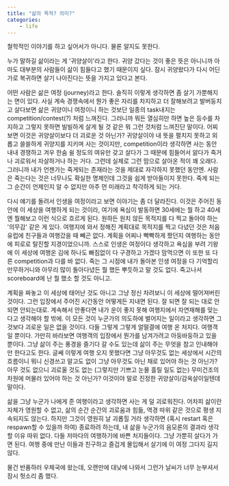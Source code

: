 ```yaml
---
title: "삶의 목적? 의미?"
categories:
    - life
---
```


철학적인 이야기를 하고 싶어서가 아니다. 물론 알지도 못한다. 

누가 말하길 삶이라는 게 '귀양살이'라고 한다. 귀양 갔다는 것이 좋은 뜻은 아니니까 아마도 대부분의 사람들이 삶이 힘들다고 했기 때문이지 싶다. 잠시 귀양왔다가 다시 어딘가로 복귀하면 살기 나아진다는 뜻을 가지고 있다고 본다.

어떤 사람은 삶은 여정 (journey)라고 한다. 솔직히 이렇게 생각하면 좀 살기 가뿐해지는 면이 있다. 사실 계속 경쟁속에서 뭔가 좋은 자리를 차지하고 더 잘해보려고 발버둥치고 살다보면 삶은 귀양이니 여정이니 하는 것보단 일종의 task내지는 competition/contest(?) 처럼 느껴진다. 그러니까 뭐든 열심히만 하면 높은 등수를 차지하고 그렇지 못하면 빌빌하게 살게 될 것 같은 뭐 그런 것처럼 느껴진단 말이다. 어찌보면 이것은 귀양살이보다 더 괴로운 것 아닌가? 귀양살이야 내 뜻을 펼치지 못하고 외롭고 쓸쓸하게 귀양지를 지키며 사는 것이지만, competition이라 생각하면 사는 동안 내내 경쟁하고 겨우 한숨 쉴 정도의 여유만 갖고 살다가 그 때문에 힘들어서 앓다가 죽거나 괴로워서 자살하거나 하는 거다. 그런데 실제로 그런 맘으로 살아온 적이 꽤 오래다. 그러니까 내가 언젠가는 죽게되는 존재라는 것을 제대로 자각하지 못했던 동안엔. 사람은 죽는다는 것은 너무나도 확실한 명제인데 그것을 쉽게 받아들이지 못한다. 죽게 되는 그 순간이 언제인지 알 수 없지만 아주 먼 미래라고 착각하게 되는 거다.

다시 얘기를 돌려서 인생을 여정이라고 보면 이야기는 좀 더 달라진다. 이것은 주어진 동안에 이 세상을 여행하게 되는 것이라, 여기에 욕심이 발동하면 30세에는 뭘 하고 40세엔 뭘해보고 이런 식으로 흐르게 된다. 원하든 원치 않든 목적지를 다 찍고 돌아야 하는 '의무감' 같은 게 있다. 여행지에 와서 정해진 계획대로 목적지를 찍고 다녔던 것은 처음 유럽에 친구들과 여행갔을 때 빼곤 없다. 계획을 어찌나 빡빡하게 짰던지 여행하는 동안에 피로로 탈진할 지경이었으니까. 스스로 인생은 여정이다 생각하고 욕심을 부려 기왕에 이 세상에 여행온 김에 하나도 빠짐없이 다 구경하고 가겠다 맘먹으면 이 또한 또 다른 competition과 다를 바 없다. 죽는 그 시점에 내가 돌아본 인생 여정을 다 기억할리 만무하거니와 아무리 많이 돌아다녔든 뭘 했든 뿌듯하고 말 것도 없다. 죽고나서 scoreboard에 난 뭘 했소 할 것도 아니고.

계획을 짜놓고 이 세상에 태어난 것도 아니고 그냥 정신 차려보니 이 세상에 떨어져버린 것이다. 그런 입장에서 주어진 시간동안 어떻게든 지내면 된다. 잘 되면 잘 되는 대로 안되면 안되는대로. 계속해서 안좋다면 내가 운이 좋지 못해 여행지에서 자연재해를 맞는다고 생각해야 할 밖에. 이 모든 것이 누군가의 의도하에 벌어지는 일이라고 생각하면 그것보다 괴로운 일은 없을 것이다. 다들 그렇게 그렇게 얼떨결에 여행 온 처지다. 여행객일 뿐이다. 가만히 바라보면 여행객의 입장에서 뭔가를 남겨가려고 아둥바둥하고 있을 뿐이다. 그냥 삶이 주는 풍경을 즐기다 갈 수도 있는데 삶이 주는 무엇을 참고 인내해야만 한다고도 한다. 글쎄 이렇게 여행 오지 못했다면 그냥 아무것도 없는 세상에서 시간의 흐름이니 뭐니 신경쓰고 말고도 없이 그냥 아무것도 아닌 채로 있어야 하는 것 아닌가? 아무 것도 없으니 괴로울 것도 없는 (그렇지만 기쁘고 눈물 흘릴 일도 없는) 무미건조의 차원에 머물러 있어야 하는 것 아닌가? 이것이야 말로 진정한 귀양살이/감옥살이일텐데 말이다. 

삶을 그냥 누군가 나에게 준 여행이라고 생각하면 사는 게 덜 괴로워진다. 어차피 삶이란 자체가 영원할 수 없고, 삶의 순간 순간의 괴로움과 힘듦, 역경 따위 같은 것으로 평생 지속되지도 않는다. 하지만 그것이 영원히 날 괴롭힐 거라 생각하면 (혹시 restart 혹은 respawn할 수 있을까 하여) 종료하려 하는데, 내 삶을 누군가의 음모론의 결과라 생각할 이유 따위 없다. 다들 저마다의 여행하기에 바쁜 처지들이다. 그냥 가뿐히 살다가 가면 된다. 여행 중에 만난 이들과 친구하고 즐겁게 몰입해서 살기에 이 여정 그다지 길지 않다. 

물건 반품하러 우체국에 왔는데, 오랜만에 대낮에 나와서 그런가 날씨가 너무 눈부셔서 잠시 헛소리 좀 했다.